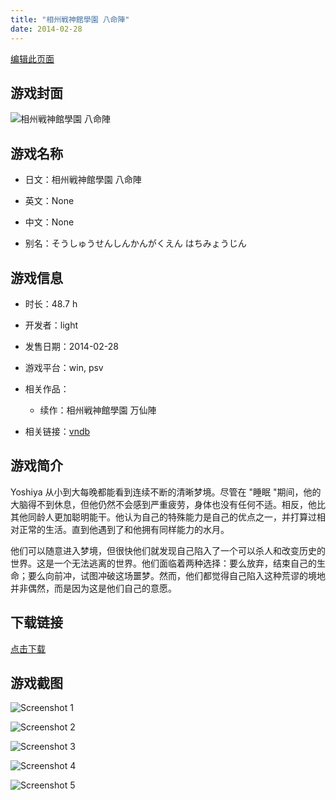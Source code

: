 ```yaml
---
title: "相州戦神館學園 八命陣"
date: 2014-02-28
---
```

[编辑此页面](https://github.com/ACG-3/ADV3-source/blob/main/source/_posts/games/%E7%9B%B8%E5%B7%9E%E6%88%A6%E7%A5%9E%E9%A4%A8%E5%AD%B8%E5%9C%92%20%E5%85%AB%E5%91%BD%E9%99%A3.md)

## 游戏封面

![相州戦神館學園 八命陣](https%3A//pan.timero.xyz/onedrive/img_lib_001/%E7%9B%B8%E5%B7%9E%E6%88%A6%E7%A5%9E%E9%A4%A8%E5%AD%B8%E5%9C%92%20%E5%85%AB%E5%91%BD%E9%99%A3_cover.avif)


## 游戏名称

- 日文：相州戦神館學園 八命陣
- 英文：None
- 中文：None

- 别名：そうしゅうせんしんかんがくえん はちみょうじん


## 游戏信息

- 时长：48.7 h
- 开发者：light
- 发售日期：2014-02-28
- 游戏平台：win, psv
- 相关作品：
   - 续作：相州戦神館學園 万仙陣

- 相关链接：[vndb](https://vndb.org/v12455)


## 游戏简介

Yoshiya 从小到大每晚都能看到连续不断的清晰梦境。尽管在 "睡眠 "期间，他的大脑得不到休息，但他仍然不会感到严重疲劳，身体也没有任何不适。相反，他比其他同龄人更加聪明能干。他认为自己的特殊能力是自己的优点之一，并打算过相对正常的生活。直到他遇到了和他拥有同样能力的水月。

他们可以随意进入梦境，但很快他们就发现自己陷入了一个可以杀人和改变历史的世界。这是一个无法逃离的世界。他们面临着两种选择：要么放弃，结束自己的生命；要么向前冲，试图冲破这场噩梦。然而，他们都觉得自己陷入这种荒谬的境地并非偶然，而是因为这是他们自己的意愿。




## 下载链接

[点击下载](https://pan.timero.xyz/onedrive/adv_lib_001/%E7%9B%B8%E5%B7%9E%E6%88%A6%E7%A5%9E%E9%A4%A8%E5%AD%B8%E5%9C%92%20%E5%85%AB%E5%91%BD%E9%99%A3)


## 游戏截图


![Screenshot 1](https%3A//pan.timero.xyz/onedrive/img_lib_001/%E7%9B%B8%E5%B7%9E%E6%88%A6%E7%A5%9E%E9%A4%A8%E5%AD%B8%E5%9C%92%20%E5%85%AB%E5%91%BD%E9%99%A3_Screenshot_1.avif)

![Screenshot 2](https%3A//pan.timero.xyz/onedrive/img_lib_001/%E7%9B%B8%E5%B7%9E%E6%88%A6%E7%A5%9E%E9%A4%A8%E5%AD%B8%E5%9C%92%20%E5%85%AB%E5%91%BD%E9%99%A3_Screenshot_2.avif)

![Screenshot 3](https%3A//pan.timero.xyz/onedrive/img_lib_001/%E7%9B%B8%E5%B7%9E%E6%88%A6%E7%A5%9E%E9%A4%A8%E5%AD%B8%E5%9C%92%20%E5%85%AB%E5%91%BD%E9%99%A3_Screenshot_3.avif)

![Screenshot 4](https%3A//pan.timero.xyz/onedrive/img_lib_001/%E7%9B%B8%E5%B7%9E%E6%88%A6%E7%A5%9E%E9%A4%A8%E5%AD%B8%E5%9C%92%20%E5%85%AB%E5%91%BD%E9%99%A3_Screenshot_4.avif)

![Screenshot 5](https%3A//pan.timero.xyz/onedrive/img_lib_001/%E7%9B%B8%E5%B7%9E%E6%88%A6%E7%A5%9E%E9%A4%A8%E5%AD%B8%E5%9C%92%20%E5%85%AB%E5%91%BD%E9%99%A3_Screenshot_5.avif)

